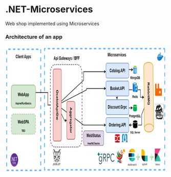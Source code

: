 # .NET-Microservices
Web shop implemented using Microservices

### Architecture of an app
<img src="bigPicture.PNG" width="800" height="400">
